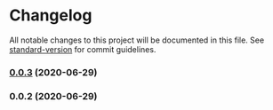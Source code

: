 # Changelog

All notable changes to this project will be documented in this file. See [standard-version](https://github.com/conventional-changelog/standard-version) for commit guidelines.

### [0.0.3](https://github.com/storyteq/platform-integration/compare/v0.0.2...v0.0.3) (2020-06-29)

### 0.0.2 (2020-06-29)
